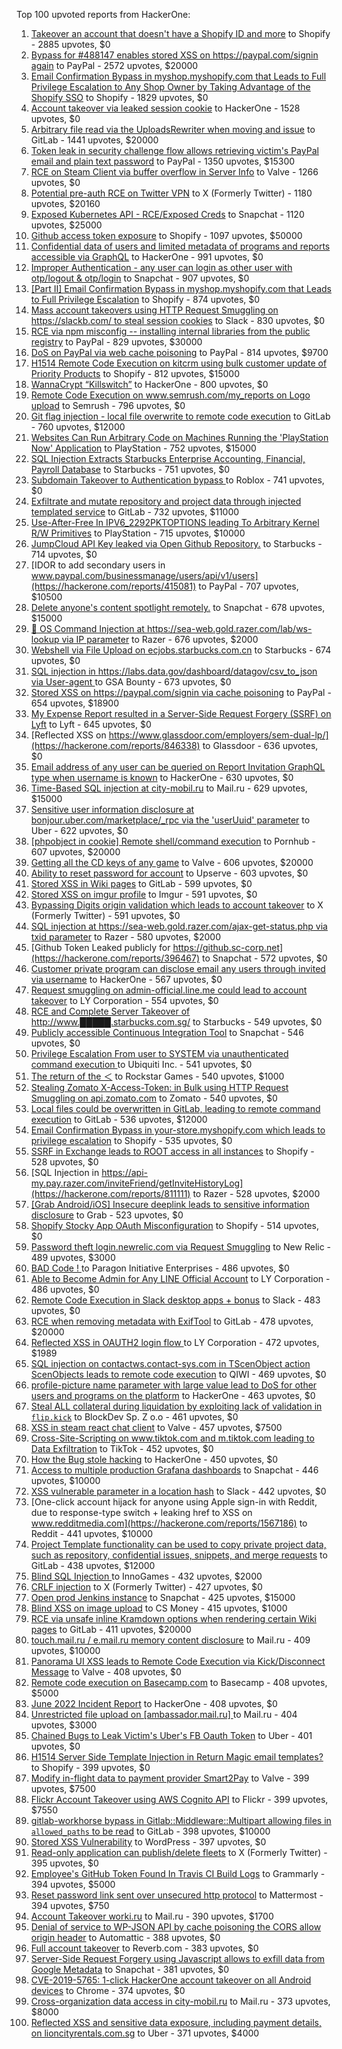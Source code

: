 Top 100 upvoted reports from HackerOne:

1. [Takeover an account that doesn't have a Shopify ID and more](https://hackerone.com/reports/867513) to Shopify - 2885 upvotes, $0
2. [Bypass for #488147 enables stored XSS on https://paypal.com/signin again](https://hackerone.com/reports/510152) to PayPal - 2572 upvotes, $20000
3. [Email Confirmation Bypass in myshop.myshopify.com that Leads to Full Privilege Escalation to Any Shop Owner by Taking Advantage of the Shopify SSO](https://hackerone.com/reports/791775) to Shopify - 1829 upvotes, $0
4. [Account takeover via leaked session cookie](https://hackerone.com/reports/745324) to HackerOne - 1528 upvotes, $0
5. [Arbitrary file read via the UploadsRewriter when moving and issue](https://hackerone.com/reports/827052) to GitLab - 1441 upvotes, $20000
6. [Token leak in security challenge flow allows retrieving victim's PayPal email and plain text password](https://hackerone.com/reports/739737) to PayPal - 1350 upvotes, $15300
7. [RCE on Steam Client via buffer overflow in Server Info](https://hackerone.com/reports/470520) to Valve - 1266 upvotes, $0
8. [Potential pre-auth RCE on Twitter VPN](https://hackerone.com/reports/591295) to X (Formerly Twitter) - 1180 upvotes, $20160
9. [Exposed Kubernetes API - RCE/Exposed Creds](https://hackerone.com/reports/455645) to Snapchat - 1120 upvotes, $25000
10. [Github access token exposure](https://hackerone.com/reports/1087489) to Shopify - 1097 upvotes, $50000
11. [Confidential data of users and limited metadata of programs and reports accessible via GraphQL](https://hackerone.com/reports/489146) to HackerOne - 991 upvotes, $0
12. [Improper Authentication - any user can login as other user with otp/logout & otp/login](https://hackerone.com/reports/921780) to Snapchat - 907 upvotes, $0
13. [[Part II] Email Confirmation Bypass in myshop.myshopify.com that Leads to Full Privilege Escalation](https://hackerone.com/reports/796808) to Shopify - 874 upvotes, $0
14. [Mass account takeovers using HTTP Request Smuggling on https://slackb.com/ to steal session cookies](https://hackerone.com/reports/737140) to Slack - 830 upvotes, $0
15. [RCE via npm misconfig -- installing internal libraries from the public registry](https://hackerone.com/reports/925585) to PayPal - 829 upvotes, $30000
16. [DoS on PayPal via web cache poisoning](https://hackerone.com/reports/622122) to PayPal - 814 upvotes, $9700
17. [H1514 Remote Code Execution on kitcrm using bulk customer update of Priority Products](https://hackerone.com/reports/422944) to Shopify - 812 upvotes, $15000
18. [WannaCrypt “Killswitch”](https://hackerone.com/reports/228648) to HackerOne - 800 upvotes, $0
19. [Remote Code Execution on www.semrush.com/my_reports on Logo upload](https://hackerone.com/reports/403417) to Semrush - 796 upvotes, $0
20. [Git flag injection - local file overwrite to remote code execution](https://hackerone.com/reports/658013) to GitLab - 760 upvotes, $12000
21. [Websites Can Run Arbitrary Code on Machines Running the 'PlayStation Now' Application](https://hackerone.com/reports/873614) to PlayStation - 752 upvotes, $15000
22. [SQL Injection Extracts Starbucks Enterprise Accounting, Financial, Payroll Database](https://hackerone.com/reports/531051) to Starbucks - 751 upvotes, $0
23. [Subdomain Takeover to Authentication bypass ](https://hackerone.com/reports/335330) to Roblox - 741 upvotes, $0
24. [Exfiltrate and mutate repository and project data through injected templated service](https://hackerone.com/reports/446585) to GitLab - 732 upvotes, $11000
25. [Use-After-Free In IPV6_2292PKTOPTIONS leading To Arbitrary Kernel R/W Primitives](https://hackerone.com/reports/826026) to PlayStation - 715 upvotes, $10000
26. [JumpCloud API Key leaked via Open Github Repository.](https://hackerone.com/reports/716292) to Starbucks - 714 upvotes, $0
27. [IDOR to add secondary users in www.paypal.com/businessmanage/users/api/v1/users](https://hackerone.com/reports/415081) to PayPal - 707 upvotes, $10500
28. [Delete anyone's content spotlight remotely.](https://hackerone.com/reports/1819832) to Snapchat - 678 upvotes, $15000
29. [🐞 OS Command Injection at https://sea-web.gold.razer.com/lab/ws-lookup via IP parameter](https://hackerone.com/reports/821962) to Razer - 676 upvotes, $2000
30. [Webshell via File Upload on ecjobs.starbucks.com.cn](https://hackerone.com/reports/506646) to Starbucks - 674 upvotes, $0
31. [SQL injection in https://labs.data.gov/dashboard/datagov/csv_to_json via User-agent ](https://hackerone.com/reports/297478) to GSA Bounty - 673 upvotes, $0
32. [Stored XSS on https://paypal.com/signin via cache poisoning](https://hackerone.com/reports/488147) to PayPal - 654 upvotes, $18900
33. [My Expense Report resulted in a Server-Side Request Forgery (SSRF) on Lyft](https://hackerone.com/reports/885975) to Lyft - 645 upvotes, $0
34. [Reflected XSS on https://www.glassdoor.com/employers/sem-dual-lp/](https://hackerone.com/reports/846338) to Glassdoor - 636 upvotes, $0
35. [Email address of any user can be queried on Report Invitation GraphQL type when username is known](https://hackerone.com/reports/792927) to HackerOne - 630 upvotes, $0
36. [Time-Based SQL injection at city-mobil.ru](https://hackerone.com/reports/868436) to Mail.ru - 629 upvotes, $15000
37. [Sensitive user information disclosure at bonjour.uber.com/marketplace/_rpc via the 'userUuid' parameter](https://hackerone.com/reports/542340) to Uber - 622 upvotes, $0
38. [[phpobject in cookie] Remote shell/command execution](https://hackerone.com/reports/141956) to Pornhub - 607 upvotes, $20000
39. [Getting all the CD keys of any game](https://hackerone.com/reports/391217) to Valve - 606 upvotes, $20000
40. [Ability to reset password for account](https://hackerone.com/reports/322985) to Upserve  - 603 upvotes, $0
41. [Stored XSS in Wiki pages](https://hackerone.com/reports/526325) to GitLab - 599 upvotes, $0
42. [Stored XSS on imgur profile](https://hackerone.com/reports/484434) to Imgur - 591 upvotes, $0
43. [Bypassing Digits origin validation which leads to account takeover](https://hackerone.com/reports/129873) to X (Formerly Twitter) - 591 upvotes, $0
44. [SQL injection at https://sea-web.gold.razer.com/ajax-get-status.php via txid parameter](https://hackerone.com/reports/819738) to Razer - 580 upvotes, $2000
45. [Github Token Leaked publicly for https://github.sc-corp.net](https://hackerone.com/reports/396467) to Snapchat - 572 upvotes, $0
46. [Customer private program can disclose email any users through invited via username](https://hackerone.com/reports/807448) to HackerOne - 567 upvotes, $0
47. [Request smuggling on admin-official.line.me could lead to account takeover](https://hackerone.com/reports/740037) to LY Corporation - 554 upvotes, $0
48. [RCE and Complete Server Takeover of http://www.█████.starbucks.com.sg/](https://hackerone.com/reports/502758) to Starbucks - 549 upvotes, $0
49. [Publicly accessible Continuous Integration Tool](https://hackerone.com/reports/313457) to Snapchat - 546 upvotes, $0
50. [Privilege Escalation From user to SYSTEM via unauthenticated command execution ](https://hackerone.com/reports/544928) to Ubiquiti Inc. - 541 upvotes, $0
51. [The return of the ＜](https://hackerone.com/reports/639684) to Rockstar Games - 540 upvotes, $1000
52. [Stealing Zomato X-Access-Token: in Bulk using HTTP Request Smuggling on api.zomato.com](https://hackerone.com/reports/771666) to Zomato - 540 upvotes, $0
53. [Local files could be overwritten in GitLab, leading to remote command execution](https://hackerone.com/reports/587854) to GitLab - 536 upvotes, $12000
54. [Email Confirmation Bypass in your-store.myshopify.com which leads to privilege escalation](https://hackerone.com/reports/910300) to Shopify - 535 upvotes, $0
55. [SSRF in Exchange leads to ROOT access in all instances](https://hackerone.com/reports/341876) to Shopify - 528 upvotes, $0
56. [SQL Injection in https://api-my.pay.razer.com/inviteFriend/getInviteHistoryLog](https://hackerone.com/reports/811111) to Razer - 528 upvotes, $2000
57. [[Grab Android/iOS] Insecure deeplink leads to sensitive information disclosure](https://hackerone.com/reports/401793) to Grab - 523 upvotes, $0
58. [Shopify Stocky App OAuth Misconfiguration](https://hackerone.com/reports/740989) to Shopify - 514 upvotes, $0
59. [Password theft login.newrelic.com via Request Smuggling](https://hackerone.com/reports/498052) to New Relic - 489 upvotes, $3000
60. [BAD Code ! ](https://hackerone.com/reports/180074) to Paragon Initiative Enterprises - 486 upvotes, $0
61. [Able to Become Admin for Any LINE Official Account](https://hackerone.com/reports/698579) to LY Corporation - 486 upvotes, $0
62. [Remote Code Execution in Slack desktop apps + bonus](https://hackerone.com/reports/783877) to Slack - 483 upvotes, $0
63. [RCE when removing metadata with ExifTool](https://hackerone.com/reports/1154542) to GitLab - 478 upvotes, $20000
64. [Reflected XSS in OAUTH2 login flow ](https://hackerone.com/reports/697099) to LY Corporation - 472 upvotes, $1989
65. [SQL injection on contactws.contact-sys.com in TScenObject action ScenObjects leads to remote code execution](https://hackerone.com/reports/816254) to QIWI - 469 upvotes, $0
66. [profile-picture name parameter with large value lead to DoS for other users and programs on the platform](https://hackerone.com/reports/764434) to HackerOne - 463 upvotes, $0
67. [Steal ALL collateral during liquidation by exploiting lack of validation in `flip.kick`](https://hackerone.com/reports/684092) to BlockDev Sp. Z o.o - 461 upvotes, $0
68. [XSS in steam react chat client](https://hackerone.com/reports/409850) to Valve - 457 upvotes, $7500
69. [Cross-Site-Scripting on www.tiktok.com and m.tiktok.com leading to Data Exfiltration](https://hackerone.com/reports/968082) to TikTok - 452 upvotes, $0
70. [How the Bug stole hacking](https://hackerone.com/reports/762510) to HackerOne - 450 upvotes, $0
71. [Access to multiple production Grafana dashboards](https://hackerone.com/reports/663628) to Snapchat - 446 upvotes, $10000
72. [XSS vulnerable parameter in a location hash](https://hackerone.com/reports/146336) to Slack - 442 upvotes, $0
73. [One-click account hijack for anyone using Apple sign-in with Reddit, due to response-type switch + leaking href to XSS on www.redditmedia.com](https://hackerone.com/reports/1567186) to Reddit - 441 upvotes, $10000
74. [Project Template functionality can be used to copy private project data, such as repository, confidential issues, snippets, and merge requests](https://hackerone.com/reports/689314) to GitLab - 438 upvotes, $12000
75. [Blind SQL Injection ](https://hackerone.com/reports/758654) to InnoGames - 432 upvotes, $2000
76. [CRLF injection](https://hackerone.com/reports/446271) to X (Formerly Twitter) - 427 upvotes, $0
77. [Open prod Jenkins instance](https://hackerone.com/reports/231460) to Snapchat - 425 upvotes, $15000
78. [Blind XSS on image upload](https://hackerone.com/reports/1010466) to CS Money - 415 upvotes, $1000
79. [RCE via unsafe inline Kramdown options when rendering certain Wiki pages](https://hackerone.com/reports/1125425) to GitLab - 411 upvotes, $20000
80. [touch.mail.ru / e.mail.ru memory content disclosure](https://hackerone.com/reports/513236) to Mail.ru - 409 upvotes, $10000
81. [Panorama UI XSS leads to Remote Code Execution via Kick/Disconnect Message](https://hackerone.com/reports/631956) to Valve - 408 upvotes, $0
82. [Remote code execution on Basecamp.com](https://hackerone.com/reports/365271) to Basecamp - 408 upvotes, $5000
83. [June 2022 Incident Report](https://hackerone.com/reports/1622449) to HackerOne - 408 upvotes, $0
84. [Unrestricted file upload on [ambassador.mail.ru] ](https://hackerone.com/reports/854032) to Mail.ru - 404 upvotes, $3000
85. [Chained Bugs to Leak Victim's Uber's FB Oauth Token](https://hackerone.com/reports/202781) to Uber - 401 upvotes, $0
86. [H1514 Server Side Template Injection in Return Magic email templates?](https://hackerone.com/reports/423541) to Shopify - 399 upvotes, $0
87. [Modify in-flight data to payment provider Smart2Pay](https://hackerone.com/reports/1295844) to Valve - 399 upvotes, $7500
88. [Flickr Account Takeover using AWS Cognito API](https://hackerone.com/reports/1342088) to Flickr - 399 upvotes, $7550
89. [gitlab-workhorse bypass in Gitlab::Middleware::Multipart allowing files in `allowed_paths` to be read](https://hackerone.com/reports/850447) to GitLab - 398 upvotes, $10000
90. [Stored XSS Vulnerability](https://hackerone.com/reports/643908) to WordPress - 397 upvotes, $0
91. [Read-only application can publish/delete fleets](https://hackerone.com/reports/1032468) to X (Formerly Twitter) - 395 upvotes, $0
92. [Employee's GitHub Token Found In Travis CI Build Logs](https://hackerone.com/reports/496937) to Grammarly - 394 upvotes, $5000
93. [Reset password link sent over unsecured http protocol](https://hackerone.com/reports/1888915) to Mattermost - 394 upvotes, $750
94. [Account Takeover worki.ru](https://hackerone.com/reports/744662) to Mail.ru - 390 upvotes, $1700
95. [Denial of service to WP-JSON API by cache poisoning the CORS allow origin header](https://hackerone.com/reports/591302) to Automattic - 388 upvotes, $0
96. [Full account takeover](https://hackerone.com/reports/314808) to Reverb.com - 383 upvotes, $0
97. [Server-Side Request Forgery using Javascript allows to exfill data from Google Metadata](https://hackerone.com/reports/530974) to Snapchat - 381 upvotes, $0
98. [CVE-2019-5765: 1-click HackerOne account takeover on all Android devices](https://hackerone.com/reports/563870) to Chrome - 374 upvotes, $0
99. [Cross-organization data access in city-mobil.ru](https://hackerone.com/reports/863983) to Mail.ru - 373 upvotes, $8000
100. [Reflected XSS and sensitive data exposure, including payment details, on lioncityrentals.com.sg](https://hackerone.com/reports/340431) to Uber - 371 upvotes, $4000
